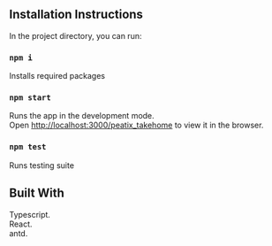 ## Installation Instructions

In the project directory, you can run:

### `npm i`

Installs required packages

### `npm start`

Runs the app in the development mode.\
Open [http://localhost:3000/peatix_takehome](http://localhost:3000/peatix_takehome) to view it in the browser.

### `npm test`

Runs testing suite

## Built With

Typescript.\
React.\
antd.
